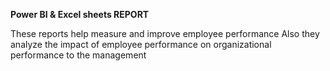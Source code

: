 **Power BI & Excel sheets REPORT**

These reports help measure and improve employee performance
Also they analyze the impact of employee performance on organizational performance to the management
